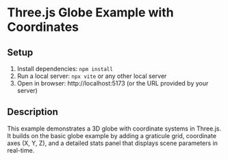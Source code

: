 # Three.js Globe Example with Coordinates

## Setup
1. Install dependencies: `npm install`
2. Run a local server: `npx vite` or any other local server
3. Open in browser: http://localhost:5173 (or the URL provided by your server)

## Description
This example demonstrates a 3D globe with coordinate systems in Three.js. It builds on the basic globe example by adding a graticule grid, coordinate axes (X, Y, Z), and a detailed stats panel that displays scene parameters in real-time.